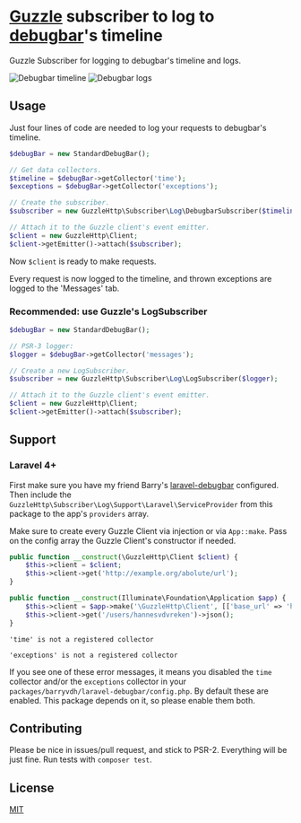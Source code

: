 # [Guzzle](http://docs.guzzlephp.org/en/latest/) subscriber to log to [debugbar](https://github.com/maximebf/php-debugbar)'s timeline

Guzzle Subscriber for logging to debugbar's timeline and logs.

![Debugbar timeline](https://www.dropbox.com/s/cabwqycckbu681b/debugbar-timeline.png?dl=1 "Debugbar timeline")
![Debugbar logs](https://www.dropbox.com/s/7rez2q1mbrl76yq/debugbar-logs.png?dl=1 "Debugbar logs")

## Usage

Just four lines of code are needed to log your requests to debugbar's timeline.

```php
$debugBar = new StandardDebugBar();

// Get data collectors.
$timeline = $debugBar->getCollector('time');
$exceptions = $debugBar->getCollector('exceptions');

// Create the subscriber.
$subscriber = new GuzzleHttp\Subscriber\Log\DebugbarSubscriber($timeline, $exceptions);

// Attach it to the Guzzle client's event emitter.
$client = new GuzzleHttp\Client;
$client->getEmitter()->attach($subscriber);
```

Now `$client` is ready to make requests.

Every request is now logged to the timeline, and thrown exceptions are logged to the 'Messages' tab.

### Recommended: use Guzzle's LogSubscriber

```php
$debugBar = new StandardDebugBar();

// PSR-3 logger:
$logger = $debugBar->getCollector('messages');

// Create a new LogSubscriber.
$subscriber = new GuzzleHttp\Subscriber\Log\LogSubscriber($logger);

// Attach it to the Guzzle client's event emitter.
$client = new GuzzleHttp\Client;
$client->getEmitter()->attach($subscriber);
```

## Support

### Laravel 4+

First make sure you have my friend Barry's [laravel-debugbar](https://github.com/barryvdh/laravel-debugbar) configured.
Then include the `GuzzleHttp\Subscriber\Log\Support\Laravel\ServiceProvider` from this package to the app's `providers`
array.

Make sure to create every Guzzle Client via injection or via `App::make`. Pass on the config array the Guzzle Client's
constructor if needed.

```php
public function __construct(\GuzzleHttp\Client $client) {
    $this->client = $client;
    $this->client->get('http://example.org/abolute/url');
}

public function __construct(Illuminate\Foundation\Application $app) {
    $this->client = $app->make('\GuzzleHttp\Client', [['base_url' => 'https://api.github.com']]);
    $this->client->get('/users/hannesvdvreken')->json();
}
```

`'time' is not a registered collector`

`'exceptions' is not a registered collector`

If you see one of these error messages, it means you disabled the `time` collector and/or the `exceptions` collector
in your `packages/barryvdh/laravel-debugbar/config.php`. By default these are enabled. This package depends on it,
so please enable them both.

## Contributing

Please be nice in issues/pull request, and stick to PSR-2. Everything will be just fine.
Run tests with `composer test`.

## License

[MIT](license)
